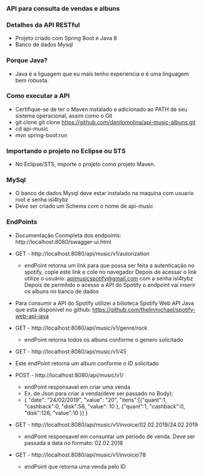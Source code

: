 ### API para consulta de vendas e albuns

### Detalhes da API RESTful
* Projeto criado com Spring Boot e Java 8
* Banco de dados Mysql

### Porque Java?
 * Java é a liguagem que eu mais tenho experiencia e é uma linguagem bem robusta.
 
### Como executar a API
* Certifique-se de ter o Maven instalado e adicionado ao PATH de seu sistema operacional, assim como o Git
* git clone git clone https://github.com/danilomolina/api-music-albuns.git
* cd api-music
* mvn spring-boot:run

### Importando o projeto no Eclipse ou STS
* No Eclipse/STS, importe o projeto como projeto Maven.

### MySql
 * O banco de dados Mysql deve estar instalado na maquina com usuario root e senha isl4tybz
 * Deve ser criado um Schema com o nome de api-music
 
### EndPoints
 * Documentação Conmpleta dos endpoints: http://localhost:8080/swagger-ui.html
 
 * GET - http://localhost:8080/api/music/v1/autorization
   * endPoint retorna um link para que possa ser feita a autenticação no spotify, copie este link e cole no navegador
   Depois de acessar o link utilize o usuário: apimusicspotify@gmail.com com a senha isl4tybz
   Depois de permitido o acesso a API do Spotify o endpoint vai inserir os albuns no banco de dados
   
  * Para consumir a API do Spotify utilizei a bilioteca Spotify Web API Java que esta disponivel no github: 
    https://github.com/thelinmichael/spotify-web-api-java
    
 * GET - http://localhost:8080/api/music/v1/genre/rock
   * endPoint retorna todos os albuns conforme o genero solicitado
   
  * GET - http://localhost:8080/api/music/v1/45
   * Este endPoint retorna um album conforme o ID solicitado
   
 * POST - http://localhost:8080/api/music/v1/
   * endPoint responsavel em criar uma venda
   * Ex. de Json para criar a venda(deve ser passado no Body):
   * {
	"date": "24/02/2019",
	"value": "20",
	"itens":[{"quant":1, "cashback":0, "disk":56, "value": 10 }, {"quant":1, "cashback":0, "disk":126, "value":10 }]
   }
   
 * GET - http://localhost:8080/api/music/v1/invoice/02.02.2019/24.02.2019
   * endPoint responsavel em consuntar um periodo de venda. Deve ser passada a data no formato: 02.02.2018
   
 * GET - http://localhost:8080/api/music/v1/invoice/78
   * endPoint que retorna uma venda pelo ID

  
